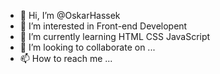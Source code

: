 - 👋 Hi, I’m @OskarHassek
- 👀 I’m interested in Front-end Developent
- 🌱 I’m currently learning HTML CSS JavaScript
- 💞️ I’m looking to collaborate on ...
- 📫 How to reach me ...

<!---
OskarHassek/OskarHassek is a ✨ special ✨ repository because its `README.md` (this file) appears on your GitHub profile.
You can click the Preview link to take a look at your changes.
--->

